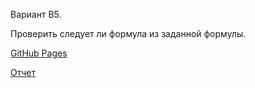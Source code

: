 Вариант B5.

Проверить следует ли формула из заданной формулы.

[GitHub Pages](https://exhale97.github.io/LOIS2/)

[Отчет](https://docs.google.com/document/d/1AxJIOj2IyFJlSrvaUaWYJ1kYc0GzU916d8Yk3ybUBeI/edit?usp=sharing)

